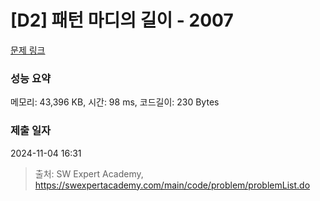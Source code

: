 # [D2] 패턴 마디의 길이 - 2007 

[문제 링크](https://swexpertacademy.com/main/code/problem/problemDetail.do?contestProbId=AV5P1kNKAl8DFAUq) 

### 성능 요약

메모리: 43,396 KB, 시간: 98 ms, 코드길이: 230 Bytes

### 제출 일자

2024-11-04 16:31



> 출처: SW Expert Academy, https://swexpertacademy.com/main/code/problem/problemList.do